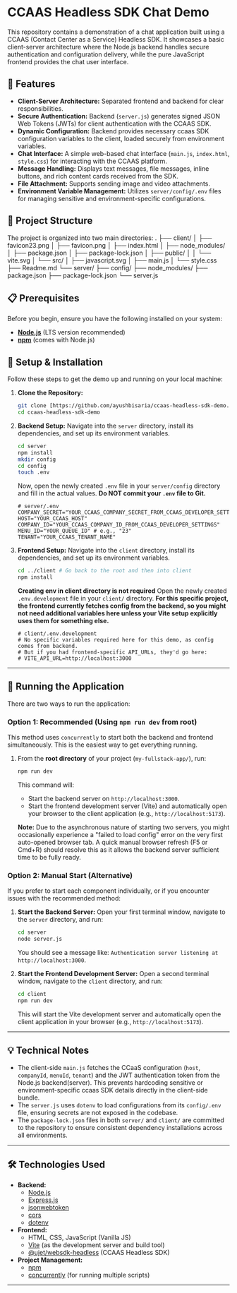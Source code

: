 # CCAAS Headless SDK Chat Demo

This repository contains a demonstration of a chat application built using a CCAAS (Contact Center as a Service) Headless SDK. It showcases a basic client-server architecture where the Node.js backend handles secure authentication and configuration delivery, while the pure JavaScript frontend provides the chat user interface.

## 🚀 Features

* **Client-Server Architecture:** Separated frontend and backend for clear responsibilities.
* **Secure Authentication:** Backend (`server.js`) generates signed JSON Web Tokens (JWTs) for client authentication with the CCAAS SDK.
* **Dynamic Configuration:** Backend provides necessary ccaas SDK configuration variables to the client, loaded securely from environment variables.
* **Chat Interface:** A simple web-based chat interface (`main.js`, `index.html`, `style.css`) for interacting with the CCAAS platform.
* **Message Handling:** Displays text messages, file messages, inline buttons, and rich content cards received from the SDK.
* **File Attachment:** Supports sending image and video attachments.
* **Environment Variable Management:** Utilizes `server/config/.env` files for managing sensitive and environment-specific configurations.

## 📁 Project Structure

The project is organized into two main directories:
.
├── client/
│   ├── favicon23.png
│   ├── favicon.png
│   ├── index.html
│   ├── node_modules/
│   ├── package.json
│   ├── package-lock.json
│   ├── public/
│   │   └── vite.svg
│   └── src/
│       ├── javascript.svg
│       ├── main.js
│       └── style.css
├── Readme.md
└── server/
├── config/
├── node_modules/
├── package.json
├── package-lock.json
└── server.js




## 📋 Prerequisites

Before you begin, ensure you have the following installed on your system:

* [**Node.js**](https://nodejs.org/en/download/) (LTS version recommended)
* [**npm**](https://www.npmjs.com/get-npm) (comes with Node.js)

## 🚀 Setup & Installation

Follow these steps to get the demo up and running on your local machine:

1.  **Clone the Repository:**
    ```bash
    git clone [https://github.com/ayushbisaria/ccaas-headless-sdk-demo.git)
    cd ccaas-headless-sdk-demo
    ```
2.  **Backend Setup:**
    Navigate into the `server` directory, install its dependencies, and set up its environment variables.

    ```bash
    cd server
    npm install
    mkdir config
    cd config
    touch .env 
    ```
    Now, open the newly created `.env` file in your `server/config` directory and fill in the actual values. **Do NOT commit your `.env` file to Git.**

    ```dotenv
    # server/.env
    COMPANY_SECRET="YOUR_CCAAS_COMPANY_SECRET_FROM_CCAAS_DEVELOPER_SETTINGS"
    HOST="YOUR_CCAAS_HOST"
    COMPANY_ID="YOUR_CCAAS_COMPANY_ID_FROM_CCAAS_DEVELOPER_SETTINGS"
    MENU_ID="YOUR_QUEUE_ID" # e.g., "23"
    TENANT="YOUR_CCAAS_TENANT_NAME" 
    ```

3.  **Frontend Setup:**
    Navigate into the `client` directory, install its dependencies, and set up its environment variables.

    ```bash
    cd ../client # Go back to the root and then into client
    npm install
    ```
    **Creating env in client directory is not required**
    Open the newly created `.env.development` file in your `client/` directory. **For this specific project, the frontend currently fetches config from the backend, so you might not need additional variables here unless your Vite setup explicitly uses them for something else.**

    ```dotenv
    # client/.env.development
    # No specific variables required here for this demo, as config comes from backend.
    # But if you had frontend-specific API_URLs, they'd go here:
    # VITE_API_URL=http://localhost:3000
    ```

---

## 🚀 Running the Application

There are two ways to run the application:

### Option 1: Recommended (Using `npm run dev` from root)

This method uses `concurrently` to start both the backend and frontend simultaneously. This is the easiest way to get everything running.

1.  From the **root directory** of your project (`my-fullstack-app/`), run:
    ```bash
    npm run dev
    ```
    This command will:
    * Start the backend server on `http://localhost:3000`.
    * Start the frontend development server (Vite) and automatically open your browser to the client application (e.g., `http://localhost:5173`).

    **Note:** Due to the asynchronous nature of starting two servers, you might occasionally experience a "failed to load config" error on the very first auto-opened browser tab. A quick manual browser refresh (F5 or Cmd+R) should resolve this as it allows the backend server sufficient time to be fully ready.

### Option 2: Manual Start (Alternative)

If you prefer to start each component individually, or if you encounter issues with the recommended method:

1.  **Start the Backend Server:**
    Open your first terminal window, navigate to the `server` directory, and run:
    ```bash
    cd server
    node server.js
    ```
    You should see a message like: `Authentication server listening at http://localhost:3000`.

2.  **Start the Frontend Development Server:**
    Open a second terminal window, navigate to the `client` directory, and run:
    ```bash
    cd client
    npm run dev
    ```
    This will start the Vite development server and automatically open the client application in your browser (e.g., `http://localhost:5173`).

---

## 💡 Technical Notes

* The client-side `main.js` fetches the CCaaS configuration (`host`, `companyId`, `menuId`, `tenant`) and the JWT authentication token from the Node.js backend(server). This prevents hardcoding sensitive or environment-specific ccaas SDK details directly in the client-side bundle.
* The `server.js` uses `dotenv` to load configurations from its `config/.env` file, ensuring secrets are not exposed in the codebase.
* The `package-lock.json` files in both `server/` and `client/` are committed to the repository to ensure consistent dependency installations across all environments.

---

## 🛠️ Technologies Used

* **Backend:**
    * [Node.js](https://nodejs.org/en/)
    * [Express.js](https://expressjs.com/)
    * [jsonwebtoken](https://www.npmjs.com/package/jsonwebtoken)
    * [cors](https://www.npmjs.com/package/cors)
    * [dotenv](https://www.npmjs.com/package/dotenv)
* **Frontend:**
    * HTML, CSS, JavaScript (Vanilla JS)
    * [Vite](https://vitejs.dev/) (as the development server and build tool)
    * [@ujet/websdk-headless](https://www.npmjs.com/package/@ujet/websdk-headless) (CCAAS Headless SDK)
* **Project Management:**
    * [npm](https://www.npmjs.com/)
    * [concurrently](https://www.npmjs.com/package/concurrently) (for running multiple scripts)

---
